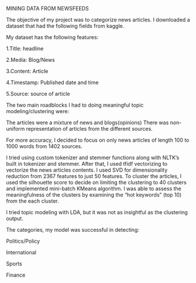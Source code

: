 MINING DATA FROM NEWSFEEDS

The objective of my project was to categorize news articles. I downloaded a dataset that had the following fields from kaggle.

My dataset has the following features:

  1.Title: headline
  
  2.Media: Blog/News
  
  3.Content: Article
  
  4.Timestamp: Published date and time
  
  5.Source: source of article

The two main roadblocks I had to doing meaningful topic modeling/clustering were:

The articles were a mixture of news and blogs(opinions)
There was non-uniform representation of articles from the different sources.

For more accuracy, I decided to focus on only news articles of length 100 to 1000 words from 1402 sources.

I tried using custom tokenizer and stemmer functions along with NLTK’s built in tokenizer and stemmer. After that, I used tfidf vectorizing to vectorize the news articles contents.
I used SVD for dimensionality reduction from 2367 features to just 50 features. To cluster the articles, I used the silhouette score to decide on limiting the clustering to 40 clusters and implemented mini-batch KMeans algorithm.
I was able to assess the meaningfulness of the clusters by examining the “hot keywords” (top 10) from the each cluster.

I tried topic modeling with LDA, but it was not as insightful as the clustering output.

The categories, my model was successful in detecting:

Politics/Policy

International

Sports

Finance

